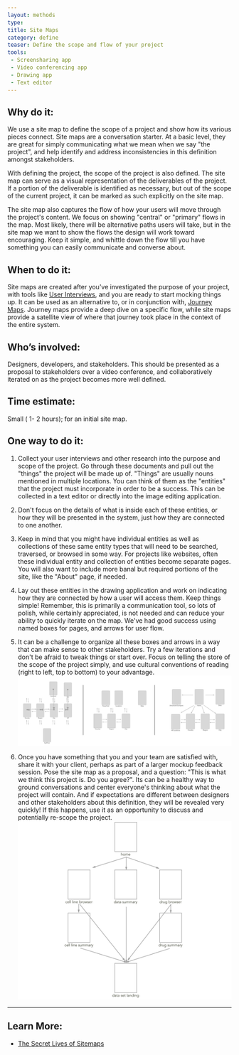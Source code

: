 ```yaml
---
layout: methods
type:
title: Site Maps
category: define
teaser: Define the scope and flow of your project
tools:
 - Screensharing app
 - Video conferencing app
 - Drawing app
 - Text editor
---
```


## Why do it:


We use a site map to define the scope of a project and show how its various pieces connect. Site maps are a conversation starter. At a basic level, they are great for simply communicating what we mean when we say "the project", and help identify and address inconsistencies in this definition amongst stakeholders.

With defining the project, the scope of the project is also defined. The site map can serve as a visual representation of the deliverables of the project. If a portion of the deliverable is identified as necessary, but out of the scope of the current project, it can be marked as such explicitly on the site map.

The site map also captures the flow of how your users will move through the project's content. We focus on showing "central" or "primary" flows in the map. Most likely, there will be alternative paths users will take, but in the site map we want to show the flows the design will work toward encouraging. Keep it simple, and whittle down the flow till you have something you can easily communicate and converse about.

## When to do it:

Site maps are created after you've investigated the purpose of your project, with tools like [User Interviews](/methods/interviews/), and you are ready to start mocking things up. It can be used as an alternative to, or in conjunction with, [Journey Maps](/methods/journey-maps/). Journey maps provide a deep dive on a specific flow, while site maps provide a satellite view of where that journey took place in the context of the entire system.


## Who’s involved:

Designers, developers, and stakeholders. This should be presented as a proposal to stakeholders over a video conference, and collaboratively iterated on as the project becomes more well defined.


## Time estimate:

Small ( 1- 2 hours); for an initial site map.

## One way to do it:

1. Collect your user interviews and other research into the purpose and scope of the project. Go through these documents and pull out the "things" the project will be made up of. "Things" are usually nouns mentioned in multiple locations. You can think of them as the "entities" that the project must incorporate in order to be a success. This can be collected in a text editor or directly into the image editing application.

2. Don't focus on the details of what is inside each of these entities, or how they will be presented in the system, just how they are connected to one another.

3. Keep in mind that you might have individual entities as well as collections of these same entity types that will need to be searched, traversed, or browsed in some way. For projects like websites, often these individual entity and collection of entities become separate pages. You will also want to include more banal but required portions of the site, like the "About" page, if needed.

4. Lay out these entities in the drawing application and work on indicating how they are connected by how a user will access them. Keep things simple! Remember, this is primarily a communication tool, so lots of polish, while certainly appreciated, is not needed and can reduce your ability to quickly iterate on the map. We've had good success using named boxes for pages, and arrows for user flow.

5. It can be a challenge to organize all these boxes and arrows in a way that can make sense to other stakeholders. Try a few iterations and don't be afraid to tweak things or start over. Focus on telling the store of the scope of the project simply, and use cultural conventions of reading (right to left, top to bottom) to your advantage.
    ![Sitemap Evolution](/img/methods/site-maps/site_map_evolution.jpg)

6. Once you have something that you and your team are satisfied with, share it with your client, perhaps as part of a larger mockup feedback session. Pose the site map as a proposal, and a question: "This is what we think this project is. Do you agree?". Its can be a healthy way to ground conversations and center everyone's thinking about what the project will contain. And if expectations are different between designers and other stakeholders about this definition, they will be revealed very quickly! If this happens, use it as an opportunity to discuss and potentially re-scope the project.
    ![Example Sitemap](/img/methods/site-maps/site_map_example.jpg)

---

## Learn More:
 * [The Secret Lives of Sitemaps](https://medium.com/why-what-what-s-meta-matters/the-secret-lives-of-sitemaps-be47bbecd886#.1si0se4uk)
